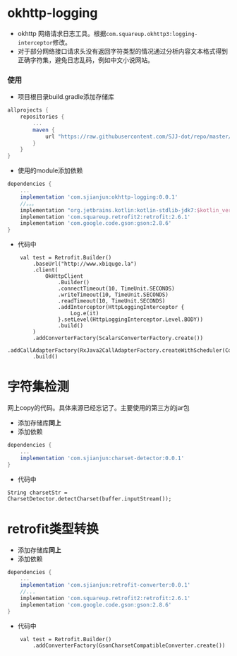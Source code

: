 # okhttp-logging
- okhttp 网络请求日志工具。根据`com.squareup.okhttp3:logging-interceptor`修改。
- 对于部分网络接口请求头没有返回字符类型的情况通过分析内容文本格式得到正确字符集，避免日志乱码，例如中文小说网站。

### 使用
- 项目根目录build.gradle添加存储库
```groovy
allprojects {
    repositories {
        ...
        maven {
            url "https://raw.githubusercontent.com/SJJ-dot/repo/master/repository"
        }
    }
}
```
- 使用的module添加依赖
```groovy
dependencies {
    ...
    implementation 'com.sjianjun:okhttp-logging:0.0.1'
    //。。。
    implementation "org.jetbrains.kotlin:kotlin-stdlib-jdk7:$kotlin_version"
    implementation 'com.squareup.retrofit2:retrofit:2.6.1'
    implementation 'com.google.code.gson:gson:2.8.6'
}
```
- 代码中
```
    val test = Retrofit.Builder()
        .baseUrl("http://www.xbiquge.la")
        .client(
            OkHttpClient
                .Builder()
                .connectTimeout(10, TimeUnit.SECONDS)
                .writeTimeout(10, TimeUnit.SECONDS)
                .readTimeout(10, TimeUnit.SECONDS)
                .addInterceptor(HttpLoggingInterceptor {
                    Log.e(it)
                }.setLevel(HttpLoggingInterceptor.Level.BODY))
                .build()
        )
        .addConverterFactory(ScalarsConverterFactory.create())
        .addCallAdapterFactory(RxJava2CallAdapterFactory.createWithScheduler(CoroutineScheduler.IO))
        .build()
```

# 字符集检测
网上copy的代码。具体来源已经忘记了。主要使用的第三方的jar包
- 添加存储库**同上**
- 添加依赖
```groovy
dependencies {
    ...
    implementation 'com.sjianjun:charset-detector:0.0.1'
}
```
- 代码中
```
String charsetStr = CharsetDetector.detectCharset(buffer.inputStream());
```

# retrofit类型转换
- 添加存储库**同上**
- 添加依赖
```groovy
dependencies {
    ...
    implementation 'com.sjianjun:retrofit-converter:0.0.1'
    //...
    implementation 'com.squareup.retrofit2:retrofit:2.6.1'
    implementation 'com.google.code.gson:gson:2.8.6'
}
```
- 代码中
```
    val test = Retrofit.Builder()
        .addConverterFactory(GsonCharsetCompatibleConverter.create())
```
